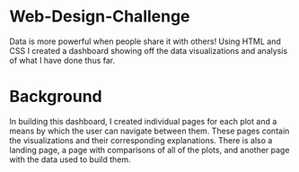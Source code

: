 # Web-Design-Challenge

Data is more powerful when people share it with others! Using HTML and CSS I created a dashboard showing off the data visualizations and analysis of what I have done thus far.

# Background
In building this dashboard, I created individual pages for each plot and a means by which the user can navigate between them. These pages contain the visualizations and their corresponding explanations. There is also a landing page, a page with comparisons of all of the plots, and another page with the data used to build them.



